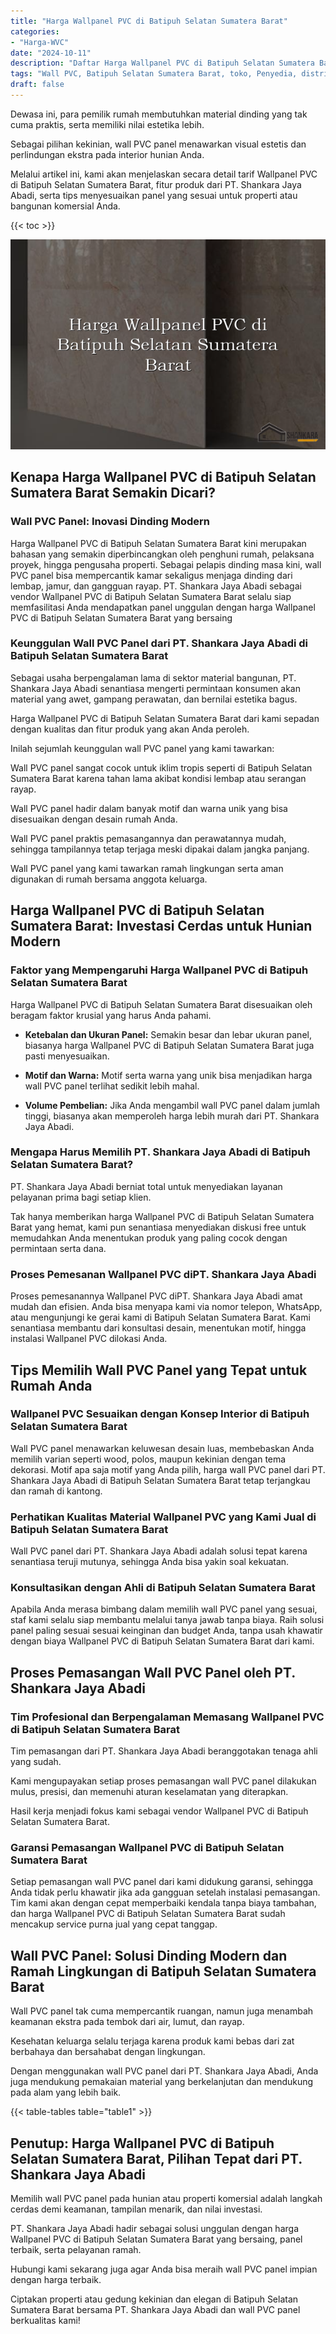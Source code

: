 ```yaml
---
title: "Harga Wallpanel PVC di Batipuh Selatan Sumatera Barat"
categories: 
- "Harga-WVC"
date: "2024-10-11"
description: "Daftar Harga Wallpanel PVC di Batipuh Selatan Sumatera Barat untuk hunian, kantor, serta ritel. Panel unggulan, beragam motif, variasi warna modern, dengan layanan instalasi dikerjakan oleh tim profesional serta jaminan resmi!|Jasa penyediaan Wallpanel PVC di Batipuh Selatan Sumatera Barat bagi kebutuhan hunian, kantor, atau ritel, beserta material terbaik dan instalasi oleh teknisi berpengalaman serta garansi resmi.|Alternatif Wallpanel PVC di Batipuh Selatan Sumatera Barat yang andal bagi hunian, perkantoran, serta ritel, bersama material terbaik dan penempatan oleh tim ahli serta jaminan resmi.|Penyediaan Wallpanel PVC di Batipuh Selatan Sumatera Barat bagi tempat tinggal, perkantoran, serta gerai, beserta panel unggulan dan instalasi dikerjakan oleh tenaga ahli ahli, lengkap dengan garansi resmi.}"
tags: "Wall PVC, Batipuh Selatan Sumatera Barat, toko, Penyedia, distributor"
draft: false
---
```


Dewasa ini, para pemilik rumah membutuhkan material dinding yang tak cuma praktis, serta memiliki nilai estetika lebih.

Sebagai pilihan kekinian, wall PVC panel menawarkan visual estetis dan perlindungan ekstra pada interior hunian Anda.

Melalui artikel ini, kami akan menjelaskan secara detail tarif Wallpanel PVC di Batipuh Selatan Sumatera Barat, fitur produk dari PT. Shankara Jaya Abadi, serta tips menyesuaikan panel yang sesuai untuk properti atau bangunan komersial Anda.

{{< toc >}}

![Harga Wallpanel PVC di Batipuh Selatan Sumatera Barat](/images/Harga-WVC/Harga-Wallpanel-PVC-di-Batipuh-Selatan-Sumatera-Barat.png)


## Kenapa Harga Wallpanel PVC di Batipuh Selatan Sumatera Barat Semakin Dicari?

### Wall PVC Panel: Inovasi Dinding Modern

Harga Wallpanel PVC di Batipuh Selatan Sumatera Barat kini merupakan bahasan yang semakin diperbincangkan oleh penghuni rumah, pelaksana proyek, hingga pengusaha properti. Sebagai pelapis dinding masa kini, wall PVC panel bisa mempercantik kamar sekaligus menjaga dinding dari lembap, jamur, dan gangguan rayap. PT. Shankara Jaya Abadi sebagai vendor Wallpanel PVC di Batipuh Selatan Sumatera Barat selalu siap memfasilitasi Anda mendapatkan panel unggulan dengan harga Wallpanel PVC di Batipuh Selatan Sumatera Barat yang bersaing

### Keunggulan Wall PVC Panel dari PT. Shankara Jaya Abadi di Batipuh Selatan Sumatera Barat

Sebagai usaha berpengalaman lama di sektor material bangunan, PT. Shankara Jaya Abadi senantiasa mengerti permintaan konsumen akan material yang awet, gampang perawatan, dan bernilai estetika bagus.

Harga Wallpanel PVC di Batipuh Selatan Sumatera Barat dari kami sepadan dengan kualitas dan fitur produk yang akan Anda peroleh.

Inilah sejumlah keunggulan wall PVC panel yang kami tawarkan:

Wall PVC panel sangat cocok untuk iklim tropis seperti di Batipuh Selatan Sumatera Barat karena tahan lama akibat kondisi lembap atau serangan rayap.

Wall PVC panel hadir dalam banyak motif dan warna unik yang bisa disesuaikan dengan desain rumah Anda.

Wall PVC panel praktis pemasangannya dan perawatannya mudah, sehingga tampilannya tetap terjaga meski dipakai dalam jangka panjang.

Wall PVC panel yang kami tawarkan ramah lingkungan serta aman digunakan di rumah bersama anggota keluarga.

## Harga Wallpanel PVC di Batipuh Selatan Sumatera Barat: Investasi Cerdas untuk Hunian Modern

### Faktor yang Mempengaruhi Harga Wallpanel PVC di Batipuh Selatan Sumatera Barat

Harga Wallpanel PVC di Batipuh Selatan Sumatera Barat disesuaikan oleh beragam faktor krusial yang harus Anda pahami.

- **Ketebalan dan Ukuran Panel:** Semakin besar dan lebar ukuran panel, biasanya harga Wallpanel PVC di Batipuh Selatan Sumatera Barat juga pasti menyesuaikan.

- **Motif dan Warna:** Motif serta warna yang unik bisa menjadikan harga wall PVC panel terlihat sedikit lebih mahal.

- **Volume Pembelian:** Jika Anda mengambil wall PVC panel dalam jumlah tinggi, biasanya akan memperoleh harga lebih murah dari PT. Shankara Jaya Abadi.

### Mengapa Harus Memilih PT. Shankara Jaya Abadi di Batipuh Selatan Sumatera Barat?

PT. Shankara Jaya Abadi berniat total untuk menyediakan layanan pelayanan prima bagi setiap klien.

Tak hanya memberikan harga Wallpanel PVC di Batipuh Selatan Sumatera Barat yang hemat, kami pun senantiasa menyediakan diskusi free untuk memudahkan Anda menentukan produk yang paling cocok dengan permintaan serta dana.

### Proses Pemesanan Wallpanel PVC diPT. Shankara Jaya Abadi

Proses pemesanannya Wallpanel PVC diPT. Shankara Jaya Abadi amat mudah dan efisien. Anda bisa menyapa kami via nomor telepon, WhatsApp, atau mengunjungi ke gerai kami di Batipuh Selatan Sumatera Barat. Kami senantiasa membantu dari konsultasi desain, menentukan motif, hingga instalasi Wallpanel PVC dilokasi Anda.

## Tips Memilih Wall PVC Panel yang Tepat untuk Rumah Anda

### Wallpanel PVC Sesuaikan dengan Konsep Interior di Batipuh Selatan Sumatera Barat

Wall PVC panel menawarkan keluwesan desain luas, membebaskan Anda memilih varian seperti wood, polos, maupun kekinian dengan tema dekorasi. Motif apa saja motif yang Anda pilih, harga wall PVC panel dari PT. Shankara Jaya Abadi di Batipuh Selatan Sumatera Barat tetap terjangkau dan ramah di kantong.

### Perhatikan Kualitas Material Wallpanel PVC yang Kami Jual di Batipuh Selatan Sumatera Barat

Wall PVC panel dari PT. Shankara Jaya Abadi adalah solusi tepat karena senantiasa teruji mutunya, sehingga Anda bisa yakin soal kekuatan.

### Konsultasikan dengan Ahli di Batipuh Selatan Sumatera Barat

Apabila Anda merasa bimbang dalam memilih wall PVC panel yang sesuai, staf kami selalu siap membantu melalui tanya jawab tanpa biaya. Raih solusi panel paling sesuai sesuai keinginan dan budget Anda, tanpa usah khawatir dengan biaya Wallpanel PVC di Batipuh Selatan Sumatera Barat dari kami.

## Proses Pemasangan Wall PVC Panel oleh PT. Shankara Jaya Abadi

### Tim Profesional dan Berpengalaman Memasang Wallpanel PVC di Batipuh Selatan Sumatera Barat

Tim pemasangan dari PT. Shankara Jaya Abadi beranggotakan tenaga ahli yang sudah.

Kami mengupayakan setiap proses pemasangan wall PVC panel dilakukan mulus, presisi, dan memenuhi aturan keselamatan yang diterapkan.

Hasil kerja menjadi fokus kami sebagai vendor Wallpanel PVC di Batipuh Selatan Sumatera Barat.

### Garansi Pemasangan Wallpanel PVC di Batipuh Selatan Sumatera Barat

Setiap pemasangan wall PVC panel dari kami didukung garansi, sehingga Anda tidak perlu khawatir jika ada gangguan setelah instalasi pemasangan. Tim kami akan dengan cepat memperbaiki kendala tanpa biaya tambahan, dan harga Wallpanel PVC di Batipuh Selatan Sumatera Barat sudah mencakup service purna jual yang cepat tanggap.

## Wall PVC Panel: Solusi Dinding Modern dan Ramah Lingkungan di Batipuh Selatan Sumatera Barat

Wall PVC panel tak cuma mempercantik ruangan, namun juga menambah keamanan ekstra pada tembok dari air, lumut, dan rayap.

Kesehatan keluarga selalu terjaga karena produk kami bebas dari zat berbahaya dan bersahabat dengan lingkungan.

Dengan menggunakan wall PVC panel dari PT. Shankara Jaya Abadi, Anda juga mendukung pemakaian material yang berkelanjutan dan mendukung pada alam yang lebih baik.

{{< table-tables table="table1" >}}

## Penutup: Harga Wallpanel PVC di Batipuh Selatan Sumatera Barat, Pilihan Tepat dari PT. Shankara Jaya Abadi

Memilih wall PVC panel pada hunian atau properti komersial adalah langkah cerdas demi keamanan, tampilan menarik, dan nilai investasi.

PT. Shankara Jaya Abadi hadir sebagai solusi unggulan dengan harga Wallpanel PVC di Batipuh Selatan Sumatera Barat yang bersaing, panel terbaik, serta pelayanan ramah.

Hubungi kami sekarang juga agar Anda bisa meraih wall PVC panel impian dengan harga terbaik.

Ciptakan properti atau gedung kekinian dan elegan di Batipuh Selatan Sumatera Barat bersama PT. Shankara Jaya Abadi dan wall PVC panel berkualitas kami!